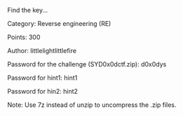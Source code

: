 
Find the key...

Category: Reverse engineering (RE)

Points: 300 

Author: littlelightlittlefire

Password for the challenge (SYD0x0dctf.zip): d0x0dys

Password for hint1: hint1

Password for hin2: hint2

Note: Use 7z instead of unzip to uncompress the .zip files.
